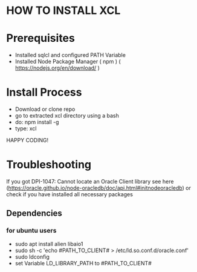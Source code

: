HOW TO INSTALL XCL
===================


# Prerequisites

- Installed sqlcl and configured PATH Variable
- Installed Node Package Manager ( npm ) ( https://nodejs.org/en/download/ ) 


# Install Process

- Download or clone repo
- go to extracted xcl directory using a bash
- do: npm install -g
- type: xcl

HAPPY CODING!

# Troubleshooting

If you got DPI-1047: Cannot locate an Oracle Client library see here (https://oracle.github.io/node-oracledb/doc/api.html#initnodeoracledb)
or 
check if you have installed all necessary packages
## Dependencies 
### for ubuntu users
- sudo apt install alien libaio1
- sudo sh -c 'echo #PATH_TO_CLIENT# > /etc/ld.so.conf.d/oracle.conf'
- sudo ldconfig
- set Variable LD_LIBRARY_PATH to #PATH_TO_CLIENT#